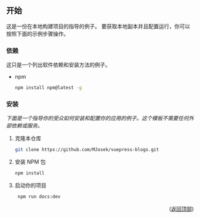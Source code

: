 <!-- 开始 -->

## 开始

这是一份在本地构建项目的指导的例子。
要获取本地副本并且配置运行，你可以按照下面的示例步骤操作。

### 依赖

这只是一个列出软件依赖和安装方法的例子。

* npm

  ```sh
  npm install npm@latest -g
  ```

### 安装

_下面是一个指导你的受众如何安装和配置你的应用的例子。这个模板不需要任何外部依赖或服务。_

1. 克隆本仓库

   ```sh
   git clone https://github.com/MJosek/vuepress-blogs.git
   ```

2. 安装 NPM 包

   ```sh
   npm install
   ```

3. 启动你的项目

   ```sh
    npm run docs:dev
   ```

<p align="right">(<a href="#top">返回顶部</a>)</p>
